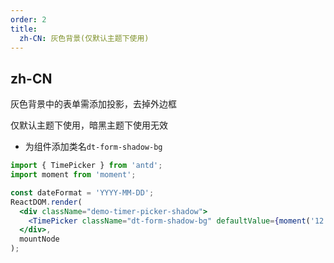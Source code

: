 ```yaml
---
order: 2
title:
  zh-CN: 灰色背景(仅默认主题下使用)
---
```


## zh-CN

灰色背景中的表单需添加投影，去掉外边框

仅默认主题下使用，暗黑主题下使用无效

- 为组件添加类名`dt-form-shadow-bg`

```jsx
import { TimePicker } from 'antd';
import moment from 'moment';

const dateFormat = 'YYYY-MM-DD';
ReactDOM.render(
  <div className="demo-timer-picker-shadow">
    <TimePicker className="dt-form-shadow-bg" defaultValue={moment('12:08:23', 'HH:mm:ss')} />
  </div>,
  mountNode
);
```
